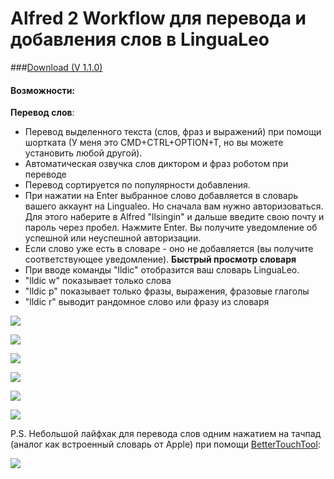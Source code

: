 # Alfred 2 Workflow для перевода и добавления слов в LinguaLeo

###[Download (V 1.1.0)](https://github.com/PazzaVlad/alfred-lingualeo/releases/download/1.1.0/LinguaLeo.Translate.alfredworkflow?raw=true)

#### Возможности:
**Перевод слов**:
- Перевод выделенного текста (слов, фраз и выражений) при помощи шортката (У меня это CMD+CTRL+OPTION+T, но вы можете установить любой другой).
- Автоматическая озвучка слов диктором и фраз роботом при переводе
- Перевод сортируется по популярности добавления.
- При нажатии на Enter выбранное слово добавляется в словарь вашего аккаунт на Lingualeo. Но сначала вам нужно авторизоваться. Для этого наберите в Alfred "llsingin" и дальше введите свою почту и пароль через пробел. Нажмите Enter. Вы получите уведомление об успешной или неуспешной авторизации.
- Если слово уже есть в словаре - оно не добавляется (вы получите соответствующее уведомление).
**Быстрый просмотр словаря**
- При вводе команды "lldic" отобразится ваш словарь LinguaLeo.
- "lldic w" показывает только слова
- "lldic p" показывает только фразы, выражения, фразовые глаголы
- "lldic r" выводит рандомное слово или фразу из словаря

![](https://github.com/PazzaVlad/alfred-lingualeo/blob/master/screenshots/alfred_1.jpg)

![](https://github.com/PazzaVlad/alfred-lingualeo/blob/master/screenshots/alfred_2.jpg)

![](https://github.com/PazzaVlad/alfred-lingualeo/blob/master/screenshots/alfred_3.jpg)

![](https://github.com/PazzaVlad/alfred-lingualeo/blob/master/screenshots/alfred_4.jpg)

![](https://github.com/PazzaVlad/alfred-lingualeo/blob/master/screenshots/alfred_5.jpg)

![](https://github.com/PazzaVlad/alfred-lingualeo/blob/master/screenshots/alfred_6.jpg)

P.S. Небольшой лайфхак для перевода слов одним нажатием на тачпад (аналог как встроенный словарь от Apple) при помощи [BetterTouchTool](https://www.boastr.net/downloads/):

![](https://github.com/PazzaVlad/alfred-lingualeo/blob/master/screenshots/alfred_7.jpg)
